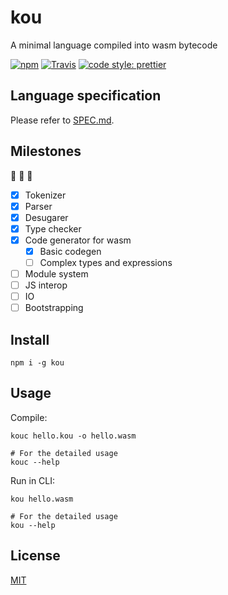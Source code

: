 # kou

A minimal language compiled into wasm bytecode

[![npm](https://img.shields.io/npm/v/kou.svg?style=flat-square)](https://www.npmjs.com/package/kou)
[![Travis](https://img.shields.io/travis/utatti/kou.svg?style=flat-square)](https://travis-ci.org/utatti/kou)
[![code style: prettier](https://img.shields.io/badge/code_style-prettier-ff69b4.svg?style=flat-square)](https://github.com/prettier/prettier)

## Language specification

Please refer to [SPEC.md](SPEC.md).

## Milestones

:construction: :construction: :construction:

- [x] Tokenizer
- [x] Parser
- [x] Desugarer
- [x] Type checker
- [x] Code generator for wasm
  - [x] Basic codegen
  - [ ] Complex types and expressions
- [ ] Module system
- [ ] JS interop
- [ ] IO
- [ ] Bootstrapping

## Install

``` shell
npm i -g kou
```

## Usage

Compile:

``` shell
kouc hello.kou -o hello.wasm

# For the detailed usage
kouc --help
```

Run in CLI:

``` shell
kou hello.wasm

# For the detailed usage
kou --help
```

## License

[MIT](LICENSE)
